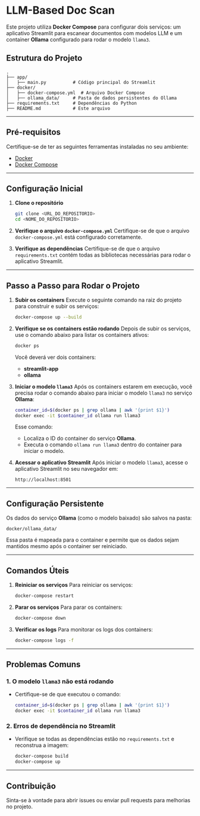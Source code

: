 
# LLM-Based Doc Scan

Este projeto utiliza **Docker Compose** para configurar dois serviços: um aplicativo Streamlit para escanear documentos com modelos LLM e um container **Ollama** configurado para rodar o modelo `llama3`.

## **Estrutura do Projeto**

```
.
├── app/
│   ├── main.py          # Código principal do Streamlit
├── docker/
│   ├── docker-compose.yml  # Arquivo Docker Compose
│   ├── ollama_data/     # Pasta de dados persistentes do Ollama
├── requirements.txt     # Dependências do Python
├── README.md            # Este arquivo
```

---

## **Pré-requisitos**

Certifique-se de ter as seguintes ferramentas instaladas no seu ambiente:
- [Docker](https://www.docker.com/)
- [Docker Compose](https://docs.docker.com/compose/)

---

## **Configuração Inicial**

1. **Clone o repositório**
   ```bash
   git clone <URL_DO_REPOSITORIO>
   cd <NOME_DO_REPOSITORIO>
   ```

2. **Verifique o arquivo `docker-compose.yml`**
   Certifique-se de que o arquivo `docker-compose.yml` está configurado corretamente.

3. **Verifique as dependências**
   Certifique-se de que o arquivo `requirements.txt` contém todas as bibliotecas necessárias para rodar o aplicativo Streamlit.

---

## **Passo a Passo para Rodar o Projeto**

1. **Subir os containers**
   Execute o seguinte comando na raiz do projeto para construir e subir os serviços:
   ```bash
   docker-compose up --build
   ```

2. **Verifique se os containers estão rodando**
   Depois de subir os serviços, use o comando abaixo para listar os containers ativos:
   ```bash
   docker ps
   ```

   Você deverá ver dois containers: 
   - **streamlit-app**
   - **ollama**

3. **Iniciar o modelo `llama3`**
   Após os containers estarem em execução, você precisa rodar o comando abaixo para iniciar o modelo `llama3` no serviço **Ollama**:

   ```bash
   container_id=$(docker ps | grep ollama | awk '{print $1}')
   docker exec -it $container_id ollama run llama3
   ```

   Esse comando:
   - Localiza o ID do container do serviço **Ollama**.
   - Executa o comando `ollama run llama3` dentro do container para iniciar o modelo.

4. **Acessar o aplicativo Streamlit**
   Após iniciar o modelo `llama3`, acesse o aplicativo Streamlit no seu navegador em:
   ```
   http://localhost:8501
   ```

---

## **Configuração Persistente**

Os dados do serviço **Ollama** (como o modelo baixado) são salvos na pasta:
```
docker/ollama_data/
```

Essa pasta é mapeada para o container e permite que os dados sejam mantidos mesmo após o container ser reiniciado.

---

## **Comandos Úteis**

1. **Reiniciar os serviços**
   Para reiniciar os serviços:
   ```bash
   docker-compose restart
   ```

2. **Parar os serviços**
   Para parar os containers:
   ```bash
   docker-compose down
   ```

3. **Verificar os logs**
   Para monitorar os logs dos containers:
   ```bash
   docker-compose logs -f
   ```

---

## **Problemas Comuns**

### 1. O modelo `llama3` não está rodando
   - Certifique-se de que executou o comando:
     ```bash
     container_id=$(docker ps | grep ollama | awk '{print $1}')
     docker exec -it $container_id ollama run llama3
     ```

### 2. Erros de dependência no Streamlit
   - Verifique se todas as dependências estão no `requirements.txt` e reconstrua a imagem:
     ```bash
     docker-compose build
     docker-compose up
     ```

---

## **Contribuição**

Sinta-se à vontade para abrir issues ou enviar pull requests para melhorias no projeto.
